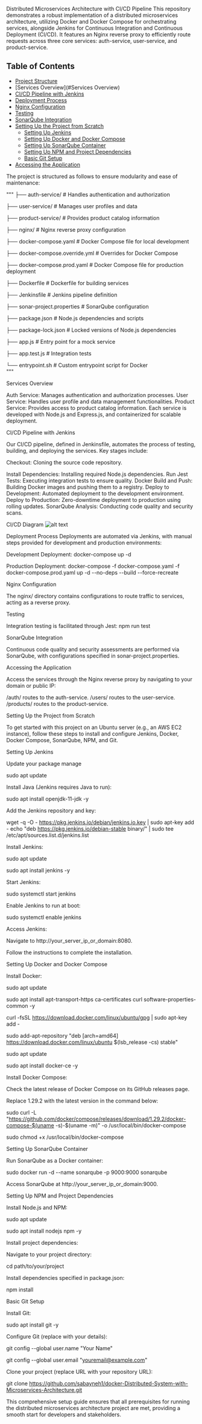 Distributed Microservices Architecture with CI/CD Pipeline
This repository demonstrates a robust implementation of a distributed microservices architecture, utilizing Docker and Docker Compose for orchestrating services, alongside Jenkins for Continuous Integration and Continuous Deployment (CI/CD). It features an Nginx reverse proxy to efficiently route requests across three core services: auth-service, user-service, and product-service.

## Table of Contents

- [Project Structure](#project-structure)
- [Services Overview](#Services Overview)
- [CI/CD Pipeline with Jenkins](#cicd-pipeline-with-jenkins)
- [Deployment Process](#deployment-process)
- [Nginx Configuration](#nginx-configuration)
- [Testing](#testing)
- [SonarQube Integration](#sonarqube-integration)
- [Setting Up the Project from Scratch](#setting-up-the-project-from-scratch)
  - [Setting Up Jenkins](#setting-up-jenkins)
  - [Setting Up Docker and Docker Compose](#setting-up-docker-and-docker-compose)
  - [Setting Up SonarQube Container](#setting-up-sonarqube-container)
  - [Setting Up NPM and Project Dependencies](#setting-up-npm-and-project-dependencies)
  - [Basic Git Setup](#basic-git-setup)
- [Accessing the Application](#accessing-the-application)

The project is structured as follows to ensure modularity and ease of maintenance:

"""
├── auth-service/ # Handles authentication and authorization

├── user-service/ # Manages user profiles and data

├── product-service/ # Provides product catalog information

├── nginx/ # Nginx reverse proxy configuration

├── docker-compose.yaml # Docker Compose file for local development

├── docker-compose.override.yml # Overrides for Docker Compose

├── docker-compose.prod.yaml # Docker Compose file for production deployment

├── Dockerfile # Dockerfile for building services

├── Jenkinsfile # Jenkins pipeline definition

├── sonar-project.properties # SonarQube configuration

├── package.json # Node.js dependencies and scripts

├── package-lock.json # Locked versions of Node.js dependencies

├── app.js # Entry point for a mock service

├── app.test.js # Integration tests

└── entrypoint.sh # Custom entrypoint script for Docker    
"""


Services Overview

Auth Service: Manages authentication and authorization processes.
User Service: Handles user profile and data management functionalities.
Product Service: Provides access to product catalog information.
Each service is developed with Node.js and Express.js, and containerized for scalable deployment.

CI/CD Pipeline with Jenkins

Our CI/CD pipeline, defined in Jenkinsfile, automates the process of testing, building, and deploying the services. Key stages include:

Checkout: Cloning the source code repository.

Install Dependencies: Installing required Node.js dependencies.
Run Jest Tests: Executing integration tests to ensure quality.
Docker Build and Push: Building Docker images and pushing them to a registry.
Deploy to Development: Automated deployment to the development environment.
Deploy to Production: Zero-downtime deployment to production using rolling updates.
SonarQube Analysis: Conducting code quality and security scans.

CI/CD Diagram
![alt text](diagram.jpg)

Deployment Process
Deployments are automated via Jenkins, with manual steps provided for development and production environments:

Development Deployment: docker-compose up -d

Production Deployment: docker-compose -f docker-compose.yaml -f docker-compose.prod.yaml up -d --no-deps --build --force-recreate

Nginx Configuration

The nginx/ directory contains configurations to route traffic to services, acting as a reverse proxy.

Testing

Integration testing is facilitated through Jest:
npm run test

SonarQube Integration

Continuous code quality and security assessments are performed via SonarQube, with configurations specified in sonar-project.properties.

Accessing the Application

Access the services through the Nginx reverse proxy by navigating to your domain or public IP:

/auth/ routes to the auth-service.
/users/ routes to the user-service.
/products/ routes to the product-service.

Setting Up the Project from Scratch

To get started with this project on an Ubuntu server (e.g., an AWS EC2 instance), follow these steps to install and configure Jenkins, Docker, Docker Compose, SonarQube, NPM, and Git.

Setting Up Jenkins

Update your package manage

sudo apt update

Install Java (Jenkins requires Java to run):

sudo apt install openjdk-11-jdk -y

Add the Jenkins repository and key:

wget -q -O - https://pkg.jenkins.io/debian/jenkins.io.key | sudo apt-key add -
echo "deb https://pkg.jenkins.io/debian-stable binary/" | sudo tee /etc/apt/sources.list.d/jenkins.list

Install Jenkins:

sudo apt update

sudo apt install jenkins -y

Start Jenkins:

sudo systemctl start jenkins

Enable Jenkins to run at boot:

sudo systemctl enable jenkins

Access Jenkins:

Navigate to http://your_server_ip_or_domain:8080.

Follow the instructions to complete the installation.


Setting Up Docker and Docker Compose

Install Docker:

sudo apt update

sudo apt install apt-transport-https ca-certificates curl software-properties-common -y

curl -fsSL https://download.docker.com/linux/ubuntu/gpg | sudo apt-key add -

sudo add-apt-repository "deb [arch=amd64] https://download.docker.com/linux/ubuntu $(lsb_release -cs) stable"

sudo apt update

sudo apt install docker-ce -y


Install Docker Compose:

Check the latest release of Docker Compose on its GitHub releases page.

Replace 1.29.2 with the latest version in the command below:

sudo curl -L "https://github.com/docker/compose/releases/download/1.29.2/docker-compose-$(uname -s)-$(uname -m)" -o /usr/local/bin/docker-compose

sudo chmod +x /usr/local/bin/docker-compose


Setting Up SonarQube Container

Run SonarQube as a Docker container:

sudo docker run -d --name sonarqube -p 9000:9000 sonarqube

Access SonarQube at http://your_server_ip_or_domain:9000.


Setting Up NPM and Project Dependencies


Install Node.js and NPM:

sudo apt update

sudo apt install nodejs npm -y


Install project dependencies:

Navigate to your project directory:

cd path/to/your/project

Install dependencies specified in package.json:

npm install


Basic Git Setup

Install Git:

sudo apt install git -y

Configure Git (replace with your details):

git config --global user.name "Your Name"

git config --global user.email "youremail@example.com"

Clone your project (replace URL with your repository URL):

git clone https://github.com/sabayneh1/docker-Distributed-System-with-Microservices-Architecture.git

This comprehensive setup guide ensures that all prerequisites for running the distributed microservices architecture project are met, providing a smooth start for developers and stakeholders.

